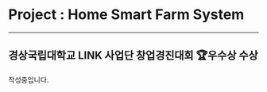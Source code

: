 # Project : Home Smart Farm System
---------------------------------------
## 경상국립대학교 LINK 사업단 창업경진대회 🏆우수상 수상

작성중입니다.
